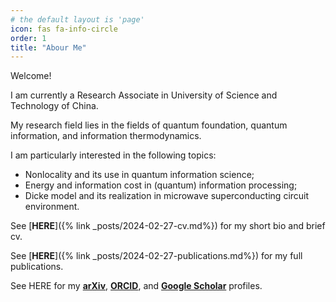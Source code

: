```yaml
---
# the default layout is 'page'
icon: fas fa-info-circle
order: 1
title: "Abour Me"
---
```


Welcome!

I am currently a Research Associate in University of Science and Technology of China.

My research field lies in the fields of quantum foundation, quantum information, and information thermodynamics.

I am particularly interested in the following topics:

* Nonlocality and its use in quantum information science;
* Energy and information cost in (quantum) information processing;
* Dicke model and its realization in microwave superconducting circuit environment.

See [**HERE**]({% link _posts/2024-02-27-cv.md%})
for my short bio and brief cv.

See [**HERE**]({% link _posts/2024-02-27-publications.md%})
for my full publications.

See HERE for my 
[**arXiv**](https://arxiv.org/a/zhen_y_1.html), 
[**ORCID**](https://orcid.org/0000-0002-7125-6922), and 
[**Google Scholar**](https://scholar.google.com/citations?user=7kiloFYAAAAJ)
profiles.
